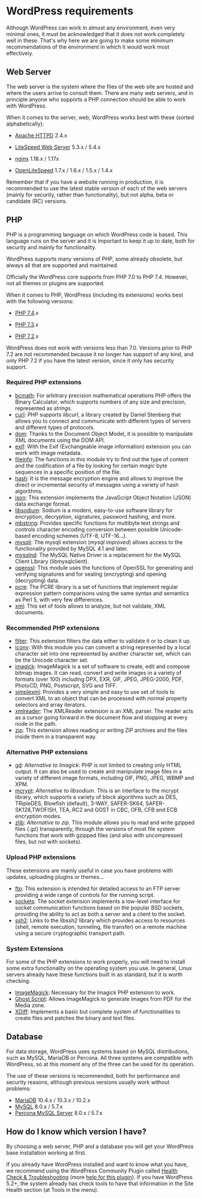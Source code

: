 # **WordPress requirements**

Although WordPress can work in almost any environment, even very minimal ones, it must be acknowledged that it does not work completely well in these. That's why here we are going to make some minimum recommendations of the environment in which it would work most effectively.

## Web Server

The web server is the system where the files of the web site are hosted and where the users arrive to consult them. There are many web servers, and in principle anyone who supports a PHP connection should be able to work with WordPress.

When it comes to the server, web, WordPress works best with these (sorted alphabetically):

- [Apache HTTPD](https://httpd.apache.org/) 2.4.x

- [LiteSpeed Web Server](https://www.litespeedtech.com/products/litespeed-web-server) 5.3.x / 5.4.x

- [nginx](https://nginx.org/) 1.18.x / 1.17x

- [OpenLiteSpeed](https://openlitespeed.org/) 1.7.x / 1.6.x / 1.5.x / 1.4.x

Remember that if you have a website running in production, it is recommended to use the latest stable version of each of the web servers (mainly for security, rather than functionality), but not alpha, beta or candidate (RC) versions.

## PHP

PHP is a programming language on which WordPress code is based. This language runs on the server and it is important to keep it up to date, both for security and mainly for functionality.

WordPress supports many versions of PHP, some already obsolete, but always all that are supported and maintained.

Officially the WordPress core supports from PHP 7.0 to PHP 7.4. However, not all themes or plugins are supported.

When it comes to PHP, WordPress (including its extensions) works best with the following versions:

- [PHP 7.4](https://www.php.net/ChangeLog-7.php#PHP_7_4).x

- [PHP 7.3](https://www.php.net/ChangeLog-7.php#PHP_7_3).x

- [PHP 7.2](https://www.php.net/ChangeLog-7.php#PHP_7_2).x

WordPress does not work with versions less than 7.0. Versions prior to PHP 7.2 are not recommended because it no longer has support of any kind, and only PHP 7.2 if you have the latest version, since it only has security support.

### Required PHP extensions

- [bcmath](https://www.php.net/manual/en/book.bc.php): For arbitrary precision mathematical operations PHP offers the Binary Calculator, which supports numbers of any size and precision, represented as *strings*.
- [curl](https://www.php.net/manual/en/book.curl.php): PHP supports *libcurl*, a library created by Daniel Stenberg that allows you to connect and communicate with different types of servers and different types of protocols.
- [dom](https://www.php.net/manual/en/book.dom.php): Thanks to the Document Object Model, it is possible to manipulate XML documents using the DOM API.
- [exif](https://www.php.net/manual/en/book.exif.php): With the Exif (Exchangeable image information) extension you can work with image metadata.
- [fileinfo](https://www.php.net/manual/en/book.fileinfo.php): The functions in this module try to find out the type of content and the codification of a file by looking for certain *magic* byte sequences in a specific position of the file.
- [hash](https://www.php.net/manual/en/book.hash.php): It is the message encryption engine and allows to improve the direct or incremental security of messages using a variety of hash algorithms.
- [json](https://www.php.net/manual/en/book.json.php): This extension implements the JavaScript Object Notation (JSON) data exchange format.
- [libsodium](https://doc.libsodium.org/): Sodium is a modern, easy-to-use software library for encryption, decryption, signatures, password hashing, and more.
- [mbstring](https://www.php.net/manual/en/book.mbstring.php): Provides specific functions for multibyte text strings and controls character encoding conversion between possible Unicode-based encoding schemes (UTF-8, UTF-16...).
- [mysqli](https://www.php.net/manual/en/book.mysqli.php): The mysqli extension (*mysql improved*) allows access to the functionality provided by MySQL 4.1 and later.
- [mysqlnd](https://www.php.net/manual/en/book.mysqlnd.php): The MySQL Native Driver is a replacement for the MySQL Client Library (libmysqlclient).
- [openssl](https://www.php.net/manual/en/book.openssl.php): This module uses the functions of OpenSSL for generating and verifying signatures and for sealing (encrypting) and opening (decrypting) data.
- [pcre](https://www.php.net/manual/en/book.pcre.php): The PCRE library is a set of functions that implement regular expression pattern comparisons using the same syntax and semantics as Perl 5, with very few differences.
- [xml](https://www.php.net/manual/en/book.xml.php): This set of tools allows to analyze, but not validate, XML documents.

### Recommended PHP extensions

- [filter](https://www.php.net/manual/en/book.filter.php): This extension filters the data either to validate it or to clean it up.
- [iconv](https://www.php.net/manual/en/book.iconv.php): With this module you can convert a string represented by a local character set into one represented by another character set, which can be the Unicode character set.
- [imagick](https://www.php.net/manual/en/book.imagick.php): ImageMagick is a set of software to create, edit and compose bitmap images. It can read, convert and write images in a variety of formats (over 100) including DPX, EXR, GIF, JPEG, JPEG-2000, PDF, PhotoCD, PNG, Postscript, SVG and TIFF.
- [simplexml](https://www.php.net/manual/en/book.simplexml.php): Provides a very simple and easy to use set of tools to convert XML to an object that can be processed with normal property selectors and array iterators.
- [xmlreader](https://www.php.net/manual/en/book.xmlreader.php): The XMLReader extension is an XML parser. The reader acts as a cursor going forward in the document flow and stopping at every node in the path.
- [zip](https://www.php.net/manual/en/book.zip.php): This extension allows reading or writing ZIP archives and the files inside them in a transparent way.

### Alternative PHP extensions

- [gd](https://www.php.net/manual/en/book.image.php): *Alternative to Imagick*. PHP is not limited to creating only HTML output. It can also be used to create and manipulate image files in a variety of different image formats, including GIF, PNG, JPEG, WBMP and XPM.
- [mcrypt](https://www.php.net/manual/en/book.mcrypt.php): *Alternative to libsodium*. This is an interface to the mcrypt library, which supports a variety of block algorithms such as DES, TRipleDES, Blowfish (default), 3-WAY, SAFER-SK64, SAFER-SK128,TWOFISH, TEA, RC2 and GOST in CBC, OFB, CFB and ECB encryption modes.
- [zlib](https://www.php.net/manual/en/book.zlib.php): *Alternative to zip*. This module allows you to read and write gzipped files (.gz) transparently, through the versions of most file system functions that work with gzipped files (and also with uncompressed files, but not with sockets).

### Upload PHP extensions

These extensions are mainly useful in case you have problems with updates, uploading plugins or themes...

- [ftp](https://www.php.net/manual/en/book.ftp.php): This extension is intended for detailed access to an FTP server providing a wide range of controls for the running script.
- [sockets](https://www.php.net/manual/en/book.sockets.php): The socket extension implements a low-level interface for socket communication functions based on the popular BSD sockets, providing the ability to act as both a server and a client to the socket.
- [ssh2](https://www.php.net/manual/en/book.ssh2.php): Links to the libssh2 library which provides access to resources (shell, remote execution, tunneling, file transfer) on a remote machine using a secure cryptographic transport path.

### System Extensions

For some of the PHP extensions to work properly, you will need to install some extra functionality on the operating system you use. In general, Linux servers already have these functions built in as standard, but it is worth checking.

- [ImageMagick](https://imagemagick.org/): Necessary for the Imagick PHP extension to work.
- [Ghost Script](https://www.ghostscript.com/): Allows ImageMagick to generate images from PDF for the Media zone.
- [XDiff](http://www.xmailserver.org/xdiff-lib.html): Implements a basic but complete system of functionalities to create files and patches the binary and text files.

## Database

For data storage, WordPress uses systems based on MySQL distributions, such as MySQL, MariaDB or Percona. All three systems are compatible with WordPress, so at this moment any of the three can be used for its operation.

The use of these versions is recommended, both for performance and security reasons, although previous versions usually work without problems:

- [MariaDB](https://mariadb.org/) 10.4.x / 10.3.x / 10.2.x
- [MySQL](https://dev.mysql.com/downloads/mysql/) 8.0.x / 5.7.x
- [Percona MySQL Server](https://www.percona.com/software/mysql-database/percona-server) 8.0.x / 5.7.x

## How do I know which version I have?

By choosing a web server, PHP and a database you will get your WordPress base installation working at first.


If you already have WordPress installed and want to know what you have, we recommend using the WordPress Community Plugin called [Health Check & Troubleshooting](https://wordpress.org/plugins/health-check/) (more [help for this plugin](https://make.wordpress.org/support/handbook/appendix/troubleshooting-using-the-health-check/)). If you have WordPress 5.2+, the system already has check tools to have that information in the Site Health section (at Tools in the menu).


